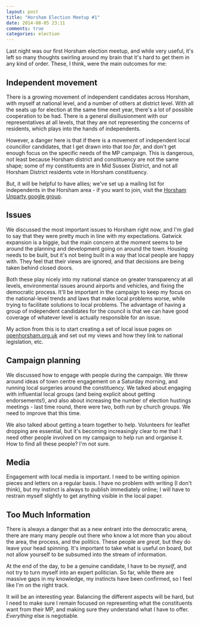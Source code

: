```yaml
---
layout: post
title: "Horsham Election Meetup #1"
date: 2014-08-05 23:11
comments: true
categories: election
---
```

Last night was our first Horsham election meetup, and while very useful, it's left so many thoughts swirling around my brain that it's hard to get them in any kind of order. These, I think, were the main outcomes for me:

## Independent movement

There is a growing movement of independent candidates across Horsham, with myself at national level, and a number of others at district level. With all the seats up for election at the same time next year, there's a lot of possible cooperation to be had. There is a general disillusionment with our representatives at all levels, that they are not representing the concerns of residents, which plays into the hands of independents.

However, a danger here is that if there is a movement of independent local councillor candidates, that I get drawn into that *too far*, and don't get enough focus on the specific needs of the MP campaign. This is dangerous, not least because Horsham district and constituency are not the same shape; some of my constituents are in Mid Sussex District, and not all Horsham District residents vote in Horsham constituency.

But, it will be helpful to have allies; we've set up a mailing list for independents in the Horsham area - if you want to join, visit the [Horsham Unparty google group](https://groups.google.com/forum/#!forum/horsham-unparty).

## Issues

We discussed the most important issues to Horsham right now, and I'm glad to say that they were pretty much in line with my expectations. Gatwick expansion is a biggie, but the main concern at the moment seems to be around the planning and development going on around the town. Housing needs to be built, but it's not being built in a way that local people are happy with. They feel that their views are ignored, and that decisions are being taken behind closed doors.

Both these play nicely into my national stance on greater transparency at all levels, environmental issues around airports and vehicles, and fixing the democratic process. It'll be important in the campaign to keep my focus on the national-level trends and laws that make local problems worse, while trying to facilitate solutions to local problems. The advantage of having a group of independent candidates for the council is that we can have good coverage of whatever level is actually responsible for an issue.

My action from this is to start creating a set of local issue pages on [openhorsham.org.uk](http://openhorsham.org.uk) and set out my views and how they link to national legislation, etc.

## Campaign planning

We discussed how to engage with people during the campaign. We threw around ideas of town centre engagement on a Saturday morning, and running local surgeries around the constituency. We talked about engaging with influential local groups (and being explicit about getting endorsements!), and also about increasing the number of election hustings meetings - last time round, there were two, both run by church groups. We need to improve that this time.

We also talked about getting a team together to help. Volunteers for leaflet dropping are essential, but it's becoming increasingly clear to me that I need other people involved on my campaign to help run and organise it. How to find all these people? I'm not sure.

## Media

Engagement with local media is important. I need to be writing opinion pieces and letters on a regular basis. I have no problem with writing (I don't think), but my instinct is always to publish immediately online; I will have to restrain myself slightly to get anything visible in the local paper.

## Too Much Information

There is always a danger that as a new entrant into the democratic arena, there are many many people out there who know a lot more than you about the area, the process, and the politics. These people are *great*, but they do leave your head spinning. It's important to take what is useful on board, but not allow yourself to be subsumed into the stream of information. 

At the end of the day, to be a genuine candidate, I have to be *myself*, and not try to turn myself into an expert politician. So far, while there are massive gaps in my knowledge, my instincts have been confirmed, so I feel like I'm on the right track.

It will be an interesting year. Balancing the different aspects will be hard, but I need to make sure I remain focused on representing what the constituents want from their MP, and making sure they understand what I have to offer. *Everything* else is negotiable.
